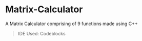 # Matrix-Calculator
A Matrix Calculator comprising of 9 functions made using C++ 
>IDE Used: Codeblocks
